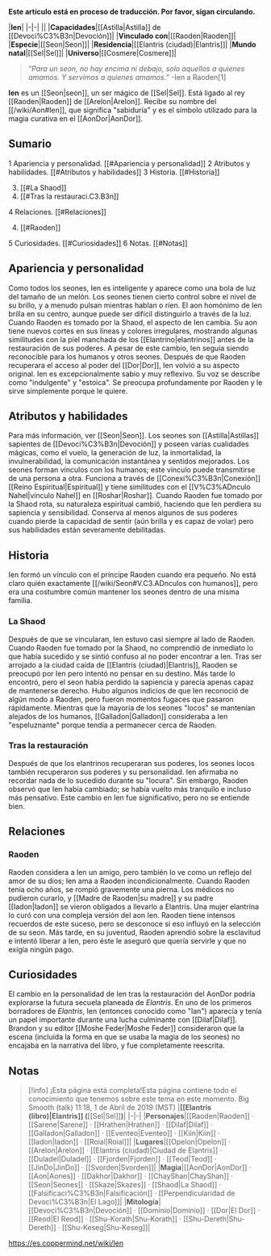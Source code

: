 **Este artículo está en proceso de traducción. Por favor, sigan circulando.**


|**Ien**|
|-|-|
||
|**Capacidades**|[[Astilla\|Astilla]] de [[Devoci%C3%B3n\|Devoción]]|
|**Vinculado con**|[[Raoden\|Raoden]]|
|**Especie**|[[Seon\|Seon]]|
|**Residencia**|[[Elantris (ciudad)\|Elantris]]|
|**Mundo natal**|[[Sel\|Sel]]|
|**Universo**|[[Cosmere\|Cosmere]]|

>“*Para un seon, no hay encima ni debajo, solo aquellos a quienes amamos. Y servimos a quienes amamos.*”
\-Ien a Raoden[1]


**Ien** es un [[Seon\|seon]], un ser mágico de [[Sel\|Sel]]. Está ligado al rey [[Raoden\|Raoden]] de [[Arelon\|Arelon]]. Recibe su nombre del [[/wiki/Aon#Ien]], que significa "sabiduría" y es el símbolo utilizado para la magia curativa en el [[AonDor\|AonDor]].

## Sumario

1 Apariencia y personalidad. [[#Apariencia y personalidad]] 
2 Atributos y habilidades. [[#Atributos y habilidades]] 
3 Historia. [[#Historia]] 

3. [[#La Shaod]] 
3. [[#Tras la restauraci.C3.B3n]] 


4 Relaciones. [[#Relaciones]] 

4. [[#Raoden]] 


5 Curiosidades. [[#Curiosidades]] 
6 Notas. [[#Notas]] 


## Apariencia y personalidad
Como todos los seones, Ien es inteligente y aparece como una bola de luz del tamaño de un melón. Los seones tienen cierto control sobre el nivel de su brillo, y a menudo pulsan mientras hablan o ríen. El aon homónimo de Ien brilla en su centro, aunque puede ser difícil distinguirlo a través de la luz.
Cuando Raoden es tomado por la Shaod, el aspecto de Ien cambia. Su aon tiene nuevos cortes en sus líneas y colores irregulares, mostrando algunas similitudes con la piel manchada de los [[Elantrino\|elantrinos]] antes de la restauración de sus poderes. A pesar de este cambio, Ien seguía siendo reconocible para los humanos y otros seones. Después de que Raoden recuperara el acceso al poder del [[Dor\|Dor]], Ien volvió a su aspecto original.
Ien es excepcionalmente sabio y muy reflexivo. Su voz se describe como "indulgente" y "estoica". Se preocupa profundamente por Raoden y le sirve simplemente porque le quiere.

## Atributos y habilidades
Para más información, ver [[Seon\|Seon]].
Los seones son [[Astilla\|Astillas]] sapientes de [[Devoci%C3%B3n\|Devoción]] y poseen varias cualidades mágicas, como el vuelo, la generación de luz, la inmortalidad, la invulnerabilidad, la comunicación instantánea y sentidos mejorados. Los seones forman vínculos con los humanos; este vínculo puede transmitirse de una persona a otra. Funciona a través de [[Conexi%C3%B3n\|Conexión]] [[Reino Espiritual\|Espiritual]] y tiene similitudes con el [[V%C3%ADnculo Nahel\|vínculo Nahel]] en [[Roshar\|Roshar]].
Cuando Raoden fue tomado por la Shaod rota, su naturaleza espiritual cambió, haciendo que Ien perdiera su sapiencia y sensibilidad. Conserva al menos algunos de sus poderes cuando pierde la capacidad de sentir (aún brilla y es capaz de volar) pero sus habilidades están severamente debilitadas.

## Historia
Ien formó un vínculo con el príncipe Raoden cuando era pequeño. No está claro quién exactamente [[/wiki/Seon#V.C3.ADnculos con humanos]], pero era una costumbre común mantener los seones dentro de una misma familia.

### La Shaod
Después de que se vincularan, Ien estuvo casi siempre al lado de Raoden. Cuando Raoden fue tomado por la Shaod, no comprendió de inmediato lo que había sucedido y se sintió confuso al no poder encontrar a Ien. Tras ser arrojado a la ciudad caída de [[Elantris (ciudad)\|Elantris]], Raoden se preocupó por Ien pero intentó no pensar en su destino. Más tarde lo encontró, pero el seon había perdido la sapiencia y parecía apenas capaz de mantenerse derecho. Hubo algunos indicios de que Ien reconoció de algún modo a Raoden, pero fueron momentos fugaces que pasaron rápidamente. Mientras que la mayoría de los seones "locos" se mantenían alejados de los humanos, [[Galladon\|Galladon]] consideraba a Ien "espeluznante" porque tendía a permanecer cerca de Raoden.

### Tras la restauración
Después de que los elantrinos recuperaran sus poderes, los seones locos también recuperaron sus poderes y su personalidad. Ien afirmaba no recordar nada de lo sucedido durante su "locura". Sin embargo, Raoden observó que Ien había cambiado; se había vuelto más tranquilo e incluso más pensativo. Este cambio en Ien fue significativo, pero no se entiende bien.

## Relaciones
### Raoden
Raoden considera a Ien un amigo, pero también lo ve como un reflejo del amor de su dios; Ien ama a Raoden incondicionalmente.
Cuando Raoden tenía ocho años, se rompió gravemente una pierna. Los médicos no pudieron curarlo, y [[Madre de Raoden\|su madre]] y su padre [[Iadon\|Iadon]] se vieron obligados a llevarlo a Elantris. Una mujer elantrina lo curó con una compleja versión del aon Ien. Raoden tiene intensos recuerdos de este suceso, pero se desconoce si eso influyó en la selección de su seon. Más tarde, en su juventud, Raoden aprendió sobre la esclavitud e intentó liberar a Ien, pero éste le aseguró que quería servirle y que no exigía ningún pago.

## Curiosidades
El cambio en la personalidad de Ien tras la restauración del AonDor podría explorarse la futura secuela planeada de *Elantris*.
En uno de los primeros borradores de *Elantris*, Ien (entonces conocido como "Ian") aparecía y tenía un papel importante durante una lucha culminante con [[Dilaf\|Dilaf]]. Brandon y su editor [[Moshe Feder\|Moshe Feder]] consideraron que la escena (incluida la forma en que se usaba la magia de los seones) no encajaba en la narrativa del libro, y fue completamente reescrita.
## Notas

> [!info] ¡Esta página está completa!Esta página contiene todo el conocimiento que tenemos sobre este tema en este momento.
Big Smooth (talk) 11:18, 1 de Abril de 2019 (MST)
|**[[Elantris (libro)\|Elantris]] (**[[Sel\|Sel]]**)**|
|-|-|
|**Personajes**|[[Raoden\|Raoden]] · [[Sarene\|Sarene]] · [[Hrathen\|Hrathen]] · [[Dilaf\|Dilaf]] · [[Galladon\|Galladon]] · [[Eventeo\|Eventeo]] · [[Kiin\|Kiin]] · [[Iadon\|Iadon]] · [[Roial\|Roial]]|
|**Lugares**|[[Opelon\|Opelon]] · [[Arelon\|Arelon]] · [[Elantris (ciudad)\|Ciudad de Elantris]] · [[Duladel\|Duladel]] · [[Fjorden\|Fjorden]] · [[Teod\|Teod]] · [[JinDo\|JinDo]] · [[Svorden\|Svorden]]|
|**Magia**|[[AonDor\|AonDor]] · [[Aon\|Aones]] · [[Dakhor\|Dakhor]] · [[ChayShan\|ChayShan]] · [[Seon\|Seones]] · [[Skaze\|Skazes]] · [[Shaod\|La Shaod]] · [[Falsificaci%C3%B3n\|Falsificación]] · [[Perpendicularidad de Devoci%C3%B3n\|El Lago]]|
|**Mitología**|[[Devoci%C3%B3n\|Devoción]] · [[Dominio\|Dominio]] · [[Dor\|El Dor]] · [[Reod\|El Reod]] · [[Shu-Korath\|Shu-Korath]] · [[Shu-Dereth\|Shu-Dereth]] · [[Shu-Keseg\|Shu-Keseg]]|



https://es.coppermind.net/wiki/Ien